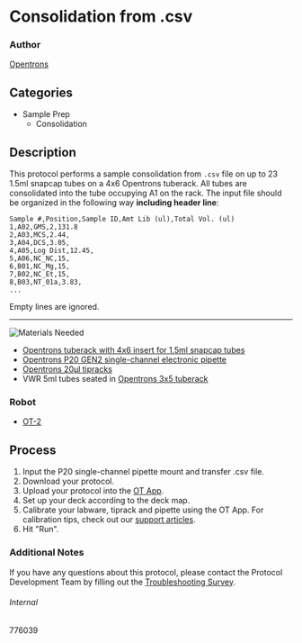# Consolidation from .csv

### Author
[Opentrons](https://opentrons.com/)



## Categories
* Sample Prep
	* Consolidation

## Description
This protocol performs a sample consolidation from `.csv` file on up to 23 1.5ml snapcap tubes on a 4x6 Opentrons tuberack. All tubes are consolidated into the tube occupying A1 on the rack. The input file should be organized in the following way **including header line**:

```
Sample #,Position,Sample ID,Amt Lib (ul),Total Vol. (ul)
1,A02,GMS,2,131.8
2,A03,MCS,2.44,
3,A04,DCS,3.05,
4,A05,Log Dist,12.45,
5,A06,NC_NC,15,
6,B01,NC_Mg,15,
7,B02,NC_Et,15,
8,B03,NT_01a,3.83,
...
```

Empty lines are ignored.

---
![Materials Needed](https://s3.amazonaws.com/opentrons-protocol-library-website/custom-README-images/001-General+Headings/materials.png)

* [Opentrons tuberack with 4x6 insert for 1.5ml snapcap tubes](https://shop.opentrons.com/collections/verified-labware/products/tube-rack-set-1)
* [Opentrons P20 GEN2 single-channel electronic pipette](https://shop.opentrons.com/collections/ot-2-pipettes/products/single-channel-electronic-pipette)
* [Opentrons 20µl tipracks](https://shop.opentrons.com/collections/opentrons-tips/products/opentrons-10ul-tips)
* VWR 5ml tubes seated in [Opentrons 3x5 tuberack](https://shop.opentrons.com/collections/verified-labware/products/tube-rack-set-1)

### Robot
* [OT-2](https://opentrons.com/ot-2)

## Process
1. Input the P20 single-channel pipette mount and transfer .csv file.
2. Download your protocol.
3. Upload your protocol into the [OT App](https://opentrons.com/ot-app).
4. Set up your deck according to the deck map.
5. Calibrate your labware, tiprack and pipette using the OT App. For calibration tips, check out our [support articles](https://support.opentrons.com/en/collections/1559720-guide-for-getting-started-with-the-ot-2).
6. Hit "Run".

### Additional Notes
If you have any questions about this protocol, please contact the Protocol Development Team by filling out the [Troubleshooting Survey](https://protocol-troubleshooting.paperform.co/).

###### Internal
776039
